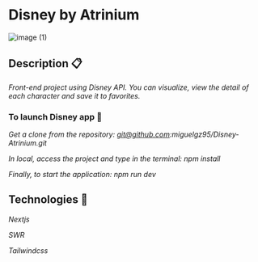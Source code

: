 # Disney by Atrinium

![image (1)](https://user-images.githubusercontent.com/90695378/167125958-f50f6689-e4de-4aec-bcf2-0329ef9f607f.png)

## Description 📋

_Front-end project using Disney API. You can visualize, view the detail of each character and save it to favorites._


### To launch Disney app 🚀

_Get a clone from the repository: git@github.com:miguelgz95/Disney-Atrinium.git_

_In local, access the project and type in the terminal: npm install_

_Finally, to start the application: npm run dev_


## Technologies 🔧

_Nextjs_

_SWR_

_Tailwindcss_
